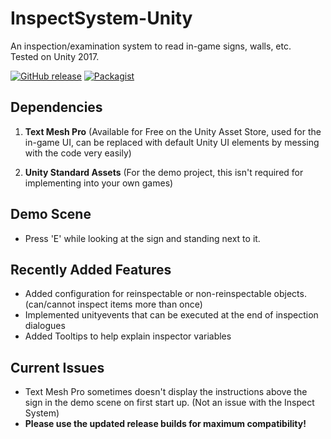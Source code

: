 # InspectSystem-Unity
An inspection/examination system to read in-game signs, walls, etc.  
Tested on Unity 2017.

[![GitHub release](https://img.shields.io/badge/Build-1.03-brightgreen.svg)](https://github.com/DuckBoss/InspectSystem-Unity/releases/latest)
[![Packagist](https://img.shields.io/badge/License-MIT-blue.svg)](https://github.com/DuckBoss/InspectSystem-Unity/blob/master/LICENSE)

## Dependencies
1) <b>Text Mesh Pro</b> (Available for Free on the Unity Asset Store, used for the in-game UI, can be replaced with default Unity UI elements by messing with the code very easily)

2) <b>Unity Standard Assets</b> (For the demo project, this isn't required for implementing into your own games)

## Demo Scene
- Press 'E' while looking at the sign and standing next to it.

## Recently Added Features
- Added configuration for reinspectable or non-reinspectable objects. (can/cannot inspect items more than once)
- Implemented unityevents that can be executed at the end of inspection dialogues
- Added Tooltips to help explain inspector variables

## Current Issues
- Text Mesh Pro sometimes doesn't display the instructions above the sign in the demo scene on first start up.
(Not an issue with the Inspect System)
- <b> Please use the updated release builds for maximum compatibility! </b>
